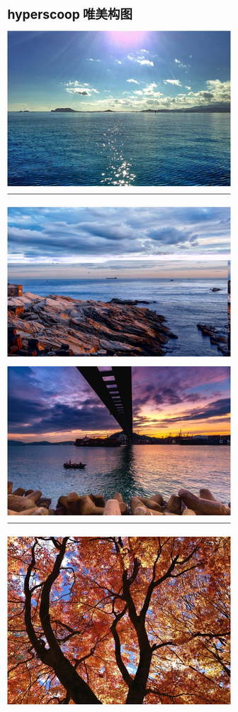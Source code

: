 # hyperscoop   唯美构图




![img ](./img/sea.jpg)

--- 


 ![img ](./img/sky1.jpg)
--- 


![img ](./img/sky2.jpg)

--- 

![img ](./img/sky3.jpg)
--- 

